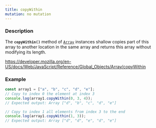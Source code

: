 ```yaml
---
title: copyWithin
mutation: no mutation
---
```


### Description

The <strong><code>copyWithin()</code></strong> method of <a href="https://developer.mozilla.org/en-US/docs/Web/JavaScript/Reference/Global_Objects/Array"><code>Array</code></a> instances shallow copies part of this array to another location in the same array and returns this array without modifying its length.

<a href="https://developer.mozilla.org/en-US/docs/Web/JavaScript/Reference/Global_Objects/Array/copyWithin">https://developer.mozilla.org/en-US/docs/Web/JavaScript/Reference/Global_Objects/Array/copyWithin</a>

### Example

```javascript
const array1 = ["a", "b", "c", "d", "e"];
// Copy to index 0 the element at index 3
console.log(array1.copyWithin(0, 3, 4));
// Expected output: Array ["d", "b", "c", "d", "e"]

// Copy to index 1 all elements from index 3 to the end
console.log(array1.copyWithin(1, 3));
// Expected output: Array ["d", "d", "e", "d", "e"]
```

